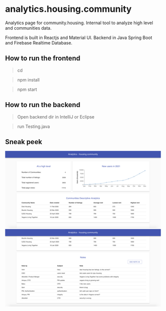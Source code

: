 # analytics.housing.community
Analytics page for community.housing. Internal tool to analyze high level and communities data. 

Frontend is built in Reactjs and Material UI. Backend in Java Spring Boot and Firebase Realtime Database.

## How to run the frontend

> cd <into fronted dir> <br>
  
> npm install <br>

> npm start 
  
## How to run the backend

> Open backend dir in IntelliJ or Eclipse <br>

> run Testing.java


## Sneak peek
![Data at a high level, like total number of communities, users, listings.](https://raw.githubusercontent.com/aniquedavla/analytics.housing.community/master/demo_images/main.png)
![Can add notes for investigation](https://github.com/aniquedavla/analytics.housing.community/blob/master/demo_images/notesView.png?raw=true)
